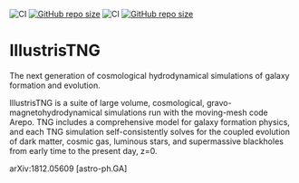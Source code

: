 ![CI](https://github.com/TheNewThinkTank/AACT-Analysis/actions/workflows/wf.yml/badge.svg)
[![GitHub repo size](https://img.shields.io/github/repo-size/TheNewThinkTank/AACT-Analysis?style=flat&logo=github&logoColor=whitesmoke&label=Repo%20Size)](https://github.com/TheNewThinkTank/AACT-Analysis/archive/refs/heads/main.zip)
![CI](https://github.com/TheNewThinkTank/IllustrisTNG/actions/workflows/wf.yml/badge.svg)
[![GitHub repo size](https://img.shields.io/github/repo-size/TheNewThinkTank/IllustrisTNG?style=flat&logo=github&logoColor=whitesmoke&label=Repo%20Size)](https://github.com/TheNewThinkTank/IllustrisTNG/archive/refs/heads/main.zip)
# IllustrisTNG
The next generation of cosmological hydrodynamical simulations of galaxy formation and evolution.

IllustrisTNG is a suite of large volume, cosmological, gravo-magnetohydrodynamical simulations run with the moving-mesh code Arepo. TNG includes a comprehensive model for galaxy formation physics, and each TNG simulation self-consistently solves for the coupled evolution of dark matter, cosmic gas, luminous stars, and supermassive blackholes from early time to the present day, z=0.

arXiv:1812.05609 [astro-ph.GA]
